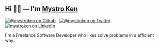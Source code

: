 ## Hi 👋🏾 — I'm [Mystro Ken](https://www.mystroken.com)
[![@mystroken on Github](https://img.shields.io/github/followers/mystroken?label=Follow&style=social)](https://github.com/mystroken) &nbsp; [![@mystroken on Twitter](https://img.shields.io/twitter/follow/mystroken?label=Follow)](https://twitter.com/intent/follow?screen_name=mystroken) &nbsp; [![mystroken on LinkedIn](https://img.shields.io/badge/-mystroken-blue?logo=Linkedin&logoColor=white&link=https://www.linkedin.com/in/emmanuel-kwene/)](https://www.linkedin.com/in/emmanuel-kwene) 

I'm a Freelance Software Developer who likes solve problems in a efficient way.

<!--
**mystroken/mystroken** is a ✨ _special_ ✨ repository because its `README.md` (this file) appears on your GitHub profile.

Here are some ideas to get you started:

- 🔭 I’m currently working on ...
- 🌱 I’m currently learning ...
- 👯 I’m looking to collaborate on ...
- 🤔 I’m looking for help with ...
- 💬 Ask me about ...
- 📫 How to reach me: ...
- 😄 Pronouns: ...
- ⚡ Fun fact: ...
-->
